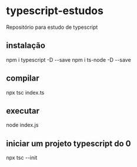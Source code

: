 # typescript-estudos
Repositório para estudo de typescript

## instalação
npm i typescript -D --save
npm i ts-node -D --save

## compilar
npx tsc index.ts

## executar
node index.js

## iniciar um projeto typescript do 0
npx tsc --init
